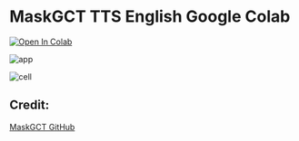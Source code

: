 # MaskGCT TTS English Google Colab 
[![Open In Colab](https://colab.research.google.com/assets/colab-badge.svg)](https://colab.research.google.com/github/NeuralFalconYT/MaskGCT-TTS-Colab/blob/main/MaskGCT_TTS.ipynb)<br>

![app](https://github.com/user-attachments/assets/8aa12bdb-7f67-49f0-9dbe-2f8307abae47)

![cell](https://github.com/user-attachments/assets/897e7002-5b5e-4796-b175-f48cfa7ebd35)

## Credit:
[MaskGCT GitHub](https://github.com/open-mmlab/Amphion/tree/main/models/tts/maskgct)
